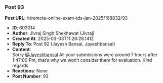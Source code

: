 ### Post 93
**Post URL**: /t/remote-online-exam-tds-jan-2025/168832/93
- **ID**: 603014
- **Author**: Jivraj Singh Shekhawat (Jivraj)
- **Created At**: 2025-03-03T11:26:28.141Z
- **Reply To**: Post 92 (Jayesh Bansal, Jayeshbansal)
- **Content**:  
  Sorry <a class="mention" href="/u/jayeshbansal">@Jayeshbansal</a> All your submissions were around 7 hours after 1:47:00 Pm, that’s why we won’t consider them for evaluation.
Kind regards
- **Reactions**: None
- **Post Number**: 93

